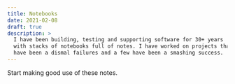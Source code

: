 ```yaml
---
title: Notebooks
date: 2021-02-08
draft: true
description: >
  I have been building, testing and supporting software for 30+ years
  with stacks of notebooks full of notes. I have worked on projects that
  have been a dismal failures and a few have been a smashing success.
---
```


Start making good use of these notes.
